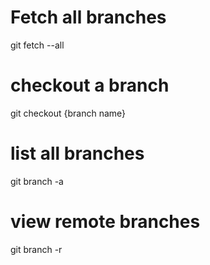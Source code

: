 # Fetch all branches

git fetch --all

# checkout a branch

git checkout {branch name}

# list all branches

git branch -a

# view remote branches

git branch -r
